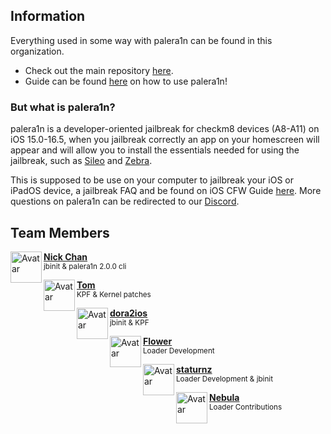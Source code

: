 ## Information
Everything used in some way with palera1n can be found in this organization.

- Check out the main repository [here](https://github.com/palera1n/palera1n).
- Guide can be found [here](https://ios.cfw.guide/installing-palera1n) on how to use palera1n!

###  But what is palera1n?
palera1n is a developer-oriented jailbreak for checkm8 devices (A8-A11) on iOS 15.0-16.5, when you jailbreak correctly an app on your homescreen will appear and will allow you to install the essentials needed for using the jailbreak, such as [Sileo](https://github.com/Sileo/Sileo) and [Zebra](https://github.com/zbrateam/Zebra).

This is supposed to be use on your computer to jailbreak your iOS or iPadOS device, a jailbreak FAQ and be found on iOS CFW Guide [here](https://ios.cfw.guide/faq/). More questions on palera1n can be redirected to our [Discord](https://dsc.gg/palera1n).

## Team Members


<p align="left">
    <img align="left" height="50px" width="50px" src="https://images.weserv.nl/?url=https://github.com/asdfugil.png&amp;fit=cover&amp;mask=circle&amp;maxage=7d" alt="Avatar">
    <b><a href="https://github.com/asdfugil">Nick Chan</a></b>
    <br>
    <sub>jbinit & palera1n 2.0.0 cli</sub>
</p>

<p align="left">
    <img align="left" height="50px" width="50px" src="https://images.weserv.nl/?url=https://github.com/plooshi.png&amp;fit=cover&amp;mask=circle&amp;maxage=7d" alt="Avatar">
    <b><a href="https://github.com/plooshi">Tom</a></b>
    <br>
    <sub>KPF & Kernel patches</sub>
</p>

<p align="left">
    <img align="left" height="50px" width="50px" src="https://images.weserv.nl/?url=https://github.com/kok3shidoll.png&amp;fit=cover&amp;mask=circle&amp;maxage=7d" alt="Avatar">
    <b><a href="https://github.com/kok3shidoll">dora2ios</a></b>
    <br>
    <sub>jbinit & KPF</sub>
</p>

<p align="left">
    <img align="left" height="50px" width="50px" src="https://images.weserv.nl/?url=https://github.com/flowerible.png&amp;fit=cover&amp;mask=circle&amp;maxage=7d" alt="Avatar">
    <b><a href="https://github.com/flowerible">Flower</a></b>
    <br>
    <sub>Loader Development</sub>
</p>

<p align="left">
    <img align="left" height="50px" width="50px" src="https://images.weserv.nl/?url=https://github.com/staturnzz.png&amp;fit=cover&amp;mask=circle&amp;maxage=7d" alt="Avatar">
    <b><a href="https://github.com/staturnzz">staturnz</a></b>
    <br>
    <sub>Loader Development & jbinit</sub>
</p>

<p align="left">
    <img align="left" height="50px" width="50px" src="https://images.weserv.nl/?url=https://github.com/itsnebulalol.png&amp;fit=cover&amp;mask=circle&amp;maxage=7d" alt="Avatar">
    <b><a href="https://github.com/itsnebulalol">Nebula</a></b>
    <br>
    <sub>Loader Contributions</sub>
</p>


</td></tr></table>